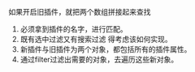 如果开启旧插件，就把两个数组拼接起来查找
1. 必须拿到插件的名字，进行匹配。
2. 既有选中过滤又有搜索过滤 得考虑该如何实现。
3. 新插件与旧插件为两个对象，都包括所有的插件属性。
4. 通过filter过滤出需要的对象，去遍历这些新对象。